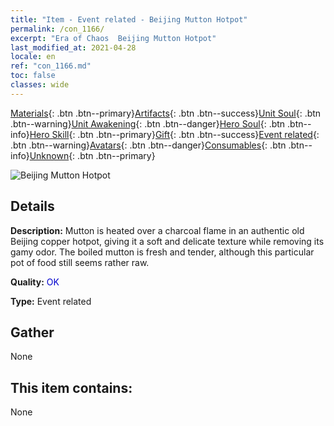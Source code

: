```yaml
---
title: "Item - Event related - Beijing Mutton Hotpot"
permalink: /con_1166/
excerpt: "Era of Chaos  Beijing Mutton Hotpot"
last_modified_at: 2021-04-28
locale: en
ref: "con_1166.md"
toc: false
classes: wide
---
```

 [Materials](/Items/){: .btn .btn--primary}[Artifacts](/Items/Artifacts/){: .btn .btn--success}[Unit Soul](/Items/UnitSoul/){: .btn .btn--warning}[Unit Awakening](/Items/UnitAwakening/){: .btn .btn--danger}[Hero Soul](/Items/HeroSoul/){: .btn .btn--info}[Hero Skill](/Items/HeroSkill/){: .btn .btn--primary}[Gift](/Items/Gift/){: .btn .btn--success}[Event related](/Items/Events/){: .btn .btn--warning}[Avatars](/Items/Avatars/){: .btn .btn--danger}[Consumables](/Items/Consumables/){: .btn .btn--info}[Unknown](/Items/Unknown/){: .btn .btn--primary}

 ![Beijing Mutton Hotpot](/images/t/i_81511111.png)

## Details
 **Description:** Mutton is heated over a charcoal flame in an authentic old Beijing copper hotpot, giving it a soft and delicate texture while removing its gamy odor. The boiled mutton is fresh and tender, although this particular pot of food still seems rather raw.

 **Quality:** <span style="color: #0000CD">OK</span>

 **Type:** Event related

## Gather

  None

## This item contains:

  None

